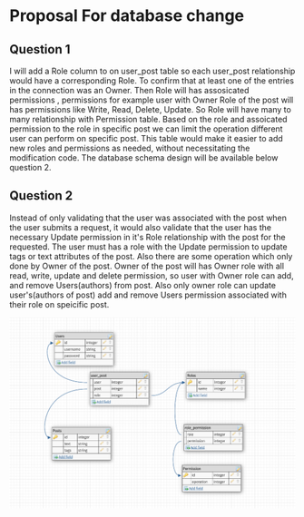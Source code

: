 # Proposal For database change

## Question 1
I will add a Role column to on user_post table so each user_post relationship would have a corresponding Role. 
To confirm that at least one of the entries in the connection was an Owner. Then Role will has assosicated permissions , permissions for example user with Owner Role of the post will has permissions like Write, Read, Delete, Update. So Role will have many to many relationship with Permission table. Based on the role and assoicated permission to the role in specific post we can limit the operation different user can perform on specific post. This table would make it easier to add new roles and permissions as needed, without necessitating the modification code. The database schema design will be available below question 2.


## Question 2
Instead of only validating that the user was associated with the post when the user submits a request, it would also validate that the user has the necessary Update permission in it's Role relationship with the post for the requested. The user must has a role with the Update permission to update tags or text attributes of the post. 
Also there are some operation which only done by Owner of the post. Owner of the post will has Owner role with all read, write, update and delete permission, so user with Owner role can add, and remove Users(authors) from post. Also only owner role can update user's(authors of post) add and remove Users permission associated with their role on speicific post.

![Image for database design schema](databasedesign.png?raw=true "Title")

